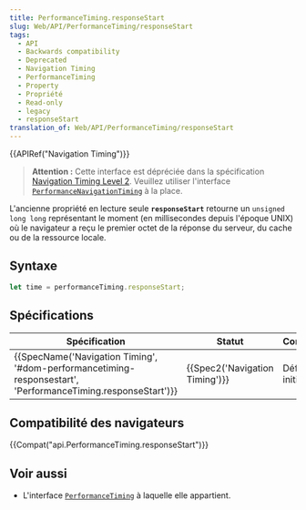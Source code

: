 ```yaml
---
title: PerformanceTiming.responseStart
slug: Web/API/PerformanceTiming/responseStart
tags:
  - API
  - Backwards compatibility
  - Deprecated
  - Navigation Timing
  - PerformanceTiming
  - Property
  - Propriété
  - Read-only
  - legacy
  - responseStart
translation_of: Web/API/PerformanceTiming/responseStart
---
```

{{APIRef("Navigation Timing")}}

> **Attention :** Cette interface est dépréciée dans la spécification [Navigation Timing Level 2](https://w3c.github.io/navigation-timing/#obsolete). Veuillez utiliser l'interface [`PerformanceNavigationTiming`](/fr/docs/Web/API/PerformanceNavigationTiming) à la place.

L'ancienne propriété en lecture seule **`responseStart`** retourne un `unsigned long long` représentant le moment (en millisecondes depuis l'époque UNIX) où le navigateur a reçu le premier octet de la réponse du serveur, du cache ou de la ressource locale.

## Syntaxe

```js
let time = performanceTiming.responseStart;
```

## Spécifications

| Spécification                                                                                                                                                | Statut                                   | Commentaire          |
| ------------------------------------------------------------------------------------------------------------------------------------------------------------ | ---------------------------------------- | -------------------- |
| {{SpecName('Navigation Timing', '#dom-performancetiming-responsestart', 'PerformanceTiming.responseStart')}} | {{Spec2('Navigation Timing')}} | Définition initiale. |

## Compatibilité des navigateurs

{{Compat("api.PerformanceTiming.responseStart")}}

## Voir aussi

- L'interface [`PerformanceTiming`](/fr/docs/Web/API/PerformanceTiming) à laquelle elle appartient.
